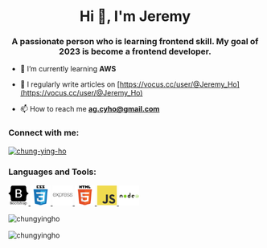<h1 align="center">Hi 👋, I'm Jeremy</h1>
<h3 align="center">A passionate person who is learning frontend skill. My goal of 2023 is become a frontend developer.</h3>

- 🌱 I’m currently learning **AWS**

- 📝 I regularly write articles on [https://vocus.cc/user/@Jeremy_Ho](https://vocus.cc/user/@Jeremy_Ho)

- 📫 How to reach me **ag.cyho@gmail.com**

<h3 align="left">Connect with me:</h3>
<p align="left">
<a href="https://www.linkedin.com/in/chung-ying-ho-150360233" target="blank"><img align="center" src="https://raw.githubusercontent.com/rahuldkjain/github-profile-readme-generator/master/src/images/icons/Social/linked-in-alt.svg" alt="chung-ying-ho" height="30" width="40" /></a>
</p>

<h3 align="left">Languages and Tools:</h3>
<p align="left"> <a href="https://getbootstrap.com" target="_blank" rel="noreferrer"> <img src="https://raw.githubusercontent.com/devicons/devicon/master/icons/bootstrap/bootstrap-plain-wordmark.svg" alt="bootstrap" width="40" height="40"/> </a> <a href="https://www.w3schools.com/css/" target="_blank" rel="noreferrer"> <img src="https://raw.githubusercontent.com/devicons/devicon/master/icons/css3/css3-original-wordmark.svg" alt="css3" width="40" height="40"/> </a> <a href="https://expressjs.com" target="_blank" rel="noreferrer"> <img src="https://raw.githubusercontent.com/devicons/devicon/master/icons/express/express-original-wordmark.svg" alt="express" width="40" height="40"/> </a> <a href="https://www.w3.org/html/" target="_blank" rel="noreferrer"> <img src="https://raw.githubusercontent.com/devicons/devicon/master/icons/html5/html5-original-wordmark.svg" alt="html5" width="40" height="40"/> </a> <a href="https://developer.mozilla.org/en-US/docs/Web/JavaScript" target="_blank" rel="noreferrer"> <img src="https://raw.githubusercontent.com/devicons/devicon/master/icons/javascript/javascript-original.svg" alt="javascript" width="40" height="40"/> </a> <a href="https://nodejs.org" target="_blank" rel="noreferrer"> <img src="https://raw.githubusercontent.com/devicons/devicon/master/icons/nodejs/nodejs-original-wordmark.svg" alt="nodejs" width="40" height="40"/> </a> </p>

<p><img align="center" src="https://github-readme-stats.vercel.app/api/top-langs?username=chungyingho&show_icons=true&theme=highcontrast&locale=en&layout=compact" alt="chungyingho" /></p>

<p><img align="center" src="https://github-readme-streak-stats.herokuapp.com/?user=chungyingho&theme=highcontrast" alt="chungyingho" /></p>
